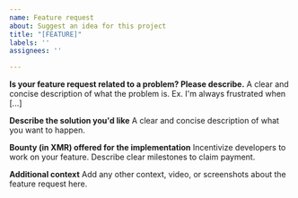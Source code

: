 ```yaml
---
name: Feature request
about: Suggest an idea for this project
title: "[FEATURE]"
labels: ''
assignees: ''

---
```


**Is your feature request related to a problem? Please describe.**
A clear and concise description of what the problem is. Ex. I'm always frustrated when [...]

**Describe the solution you'd like**
A clear and concise description of what you want to happen.

**Bounty (in XMR) offered for the implementation**
Incentivize developers to work on your feature. Describe clear milestones to claim payment. 

**Additional context**
Add any other context, video, or screenshots about the feature request here.
